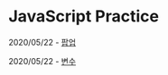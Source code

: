 # JavaScript Practice

2020/05/22 - [팝업](https://github.com/vpdls1511/JavaScriptPractice/blob/master/script/popup.js "팝업")

2020/05/22 - [변수](https://github.com/vpdls1511/JavaScriptPractice/blob/master/script/popup.js "변수")
